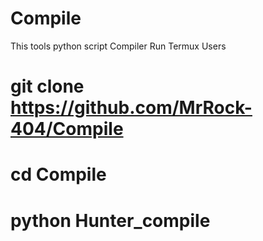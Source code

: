 # Compile
This tools python script Compiler
Run Termux Users
# git clone https://github.com/MrRock-404/Compile
# cd Compile
# python Hunter_compile

